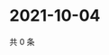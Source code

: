 # 2021-10-04

共 0 条

<!-- BEGIN WEIBO -->
<!-- 最后更新时间 Mon Oct 04 2021 20:21:22 GMT+0800 (China Standard Time) -->

<!-- END WEIBO -->
